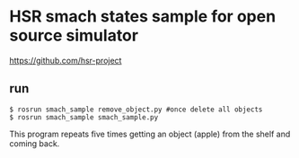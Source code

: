 # HSR smach states sample for open source simulator
https://github.com/hsr-project
## run
```
$ rosrun smach_sample remove_object.py #once delete all objects
$ rosrun smach_sample smach_sample.py 
```
This program repeats five times getting an object (apple) from the shelf and coming back. 
